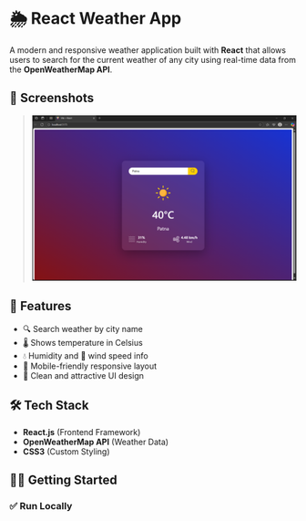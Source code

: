 # 🌦️ React Weather App

A modern and responsive weather application built with **React** that allows users to search for the current weather of any city using real-time data from the **OpenWeatherMap API**.

## 📸 Screenshots

> ![App Screenshot](https://github.com/anishrajpoot/React_Project_7--WeatherApp/blob/081b1f805faf41b4f07fde6640e612ed36b1afc5/Project-7/src/assets/Screenshot%202025-06-15%20104416.png)


## 🚀 Features

- 🔍 Search weather by city name
- 🌡️ Shows temperature in Celsius
- 💧 Humidity and 💨 wind speed info
- 📱 Mobile-friendly responsive layout
- 🎨 Clean and attractive UI design

## 🛠 Tech Stack

- **React.js** (Frontend Framework)
- **OpenWeatherMap API** (Weather Data)
- **CSS3** (Custom Styling)

## 🧑‍💻 Getting Started

### ✅ Run Locally


